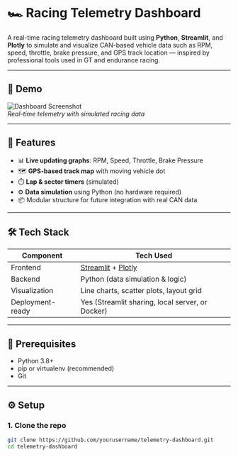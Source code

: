 # 🏎️ Racing Telemetry Dashboard

A real-time racing telemetry dashboard built using **Python**, **Streamlit**, and **Plotly** to simulate and visualize CAN-based vehicle data such as RPM, speed, throttle, brake pressure, and GPS track location — inspired by professional tools used in GT and endurance racing.

---

## 📸 Demo

![Dashboard Screenshot](assets/demo.gif)  
*Real-time telemetry with simulated racing data*

---

## 🚀 Features

- 📊 **Live updating graphs**: RPM, Speed, Throttle, Brake Pressure
- 🗺️ **GPS-based track map** with moving vehicle dot
- ⏱️ **Lap & sector timers** (simulated)
- ⚙️ **Data simulation** using Python (no hardware required)
- 📦 Modular structure for future integration with real CAN data

---

## 🛠️ Tech Stack

| Component        | Tech Used          |
|------------------|--------------------|
| Frontend         | [Streamlit](https://streamlit.io) + [Plotly](https://plotly.com/python/) |
| Backend          | Python (data simulation & logic) |
| Visualization    | Line charts, scatter plots, layout grid |
| Deployment-ready | Yes (Streamlit sharing, local server, or Docker) |

---

## 🧪 Prerequisites

- Python 3.8+
- pip or virtualenv (recommended)
- Git

---

## ⚙️ Setup

### 1. Clone the repo
```bash
git clone https://github.com/yourusername/telemetry-dashboard.git
cd telemetry-dashboard

